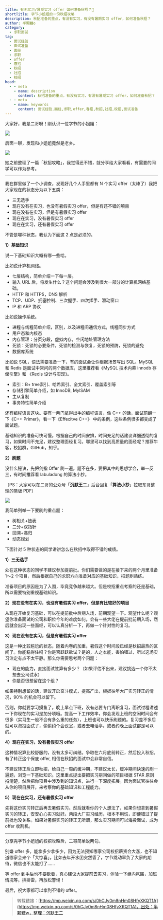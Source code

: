 ```yaml
---
title: 有无实习/暑期实习 offer 如何准备秋招？💪
shortTitle: 字节小姐姐的一份秋招攻略
description: 秋招准备的重点，有没有实习，有没有暑期实习 offer，如何准备秋招？
author: 半颗糖o
category:
  - 求职面试
tag:
  - 面试经验
  - 面试准备
  - 面经
  - 求职
  - offer
  - 春招
  - 秋招
  - 社招
  - 校招
head:
  - - meta
    - name: description
      content: 秋招准备的重点，有没有实习，有没有暑期实习 offer，如何准备秋招？
  - - meta
    - name: keywords
      content: 面试经验,面经,求职,offer,春招,秋招,社招,校招,面试准备
---
```


大家好，我是二哥呀！刚认识一位字节的小姐姐：

![](http://cdn.tobebetterjavaer.com/tobebetterjavaer/images/nice-article/weixin-zijxjjdyfqzgl-18a7c0d2-b494-417b-8f77-028f61594b34.jpg)

后面一聊，发现和小姐姐竟然是老乡。

![](http://cdn.tobebetterjavaer.com/tobebetterjavaer/images/nice-article/weixin-zijxjjdyfqzgl-6a5ae651-9c78-475b-9dd2-bb538c39d5eb.jpg)

她之前整理了一篇「秋招攻略」，我觉得还不错，就分享给大家看看，有需要的同学可以作为参考。

* * *

我在群里做了一个小调查，发现好几个人手里都有 N 个实习 offer（太棒了）我把大家现在的状态分为以下五类：

*   三无选手
*   现在没有在实习，也没有暑假实习 offer，但是有还不错的项目
*   现在没有在实习，但是有暑假实习 offer
*   现在在实习，没有暑假实习 offer
*   现在在实习，还有暑假实习 offer

不管是哪种状态，我认为下面这 2 点是必须的。

**1）基础知识**

说一下基础知识大概有哪一些哈。

比如说计算机网络。

*   七层结构，简单介绍一下每一层。
*   输入 URL 后，将发生什么？这个问题会涉及到很大一部分的计算机网络基础。
*   HTTP 和 HTTPS，DNS 解析
*   TCP、UDP、拥塞控制、三次握手、四次挥手、滑动窗口
*   IP 和 ARP 协议

比如说操作系统。

*   进程与线程简单介绍，区别，以及进程间通信方式，线程同步方式
*   用户态和内核态
*   内存管理：分页分段，虚拟内存，空闲地址管理方法
*   死锁：死锁的必要条件，死锁的检测与恢复，死锁的预防，死锁的避免
*   数据库系统

比如说 SQL，语法需要准备一下，有的面试会让你根据场景写出 SQL。MySQL 和 Redis 是面试中常问的两个数据库，这里推荐看《MySQL 技术内幕 innodb 存储引擎》和 《Redis 设计与实现》。

*   索引：B+ tree索引、哈希索引、全文索引、覆盖索引等
*   存储引擎简单介绍，如 InnoDB, MyISAM
*   主从复制
*   事务特性简单介绍

还有编程语言这块。要有一两门拿得出手的编程语言，像 C++ 的话，面试前翻一下《C++ Primer》，看一下《Effecitve C++》 中的条例，这些条例很多都变成了面试题。

基础知识的准备可快可慢，根据自己的时间安排，时间充足的话建议详细透彻的复习，如果时间不充足，建议整理面经复习。哪里可以找到高质量的面经呢？推荐牛客，校招群，GitHub，知乎。

**2）刷题**

没什么秘诀，先把剑指 Offer 刷一遍。题不在多，要把其中的思想学会，举一反三，有时间推荐看 labuladong 的算法小抄。

（PS：大家可以在二哥的公众号「**沉默王二**」后台回复「**算法小抄**」拉取东哥整理的简版 PDF）

![](http://cdn.tobebetterjavaer.com/tobebetterjavaer/images/gongzhonghao-old.jpg)

我简单列举一下要刷的重点题：

*   树相关+链表
*   二分+双指针
*   回溯+递归
*   动态规划

下面针对 5 种状态的同学讲讲怎么在秋招中取得不错的成绩。

**1）三无选手**

处在这种状态的同学不建议参加提前批。你们需要做的是在接下来的两个月里准备 1～2 个项目，然后根据自己的求职方向准备对应的基础知识，把题刷熟练。

准备项目的原因是为了入围，毕竟竞争越来越大。但是校招重点考察的还是基础，所以需要特别重视基础知识。

**2）现在没有在实习，也没有暑假实习 offer，但是有比较好的项目**

从现在开始复习基础，可以在提前批中后期入场，前期观望一下。观望什么呢？观望你准备面试的公司和职位今年的难度如何，会有一些大佬在提前批前期入场，然后就会出现一些面经，可以认真分析一下，再做一个针对性的复习。

**3）现在没有在实习，但是有暑假实习 offer**

这是一种比较尴尬的状态，随着内卷的加重，暑假这个时间段已经是秋招最热的区间了。你能稳得住吗？你是否跃跃欲试？是的，人之本能，害怕错过，所以这场实习注定有点不太平静。那么你需要思考两个问题：

*   现在的能力，直接面试胜算有多少？（如果评估不出来，建议挑选一个你不太想去公司试水）
*   你是否很想留在这个组？

如果特别想留的话，建议开启奋斗模式，提高产出，根据往年大厂实习转正的情况，90% 的机会可以留下。

否则，你就要学习摸鱼了，晚上早点下班，没有必要专门离职复习，面试过程讲述一下你现在的实习是加分项哦。提高一下工作效率，你会发现上班的空闲时间会有很多（实习生一般不会有多么重的任务），上班也可以快乐刷题的。复习差不多后就可以海投面试了，偷偷约个会议室，或者去电话亭，或者约晚上面试都是可以的。

**4）现在在实习，没有暑假实习 offer**

这种情况算比较舒服的，没有太多可纠结。争取在六月底前转正，然后投入秋招。有了转正这个保底 offer, 相信在秋招的面试中会非常自信。

不建议转正后立即秋招，给自己一周的缓冲期，不建议太长，缓冲期间快速的刷一遍题，浏览一下基础知识。这里重点提出要把实习期间做的项目根据 STAR 原则捋清楚，然后把你项目中涉及到的知识点，进行一下深度拓展。因为面试官往往会从你的项目展开，来考察你的基础知识和工程能力。

**5）现在在实习，还有暑假实习 offer**

先将这份实习转正后再去暑假实习。然后就看你的个人想法了，如果你想拿到暑假实习的转正，安安心心实习就好。两段大厂实习经历，根本不用慌，即便错过了提前批也没关系。如果对暑假实习的转正无所谓，那么实习期间可以海投面试，成为 offer 收割机。

* * *

分享完字节小姐姐的校招攻略后，二哥简单说两句。

别嫌 offer 多，能拿多少拿多少，因为无法预知哪家公司校招薪资会大涨，也不知道哪家会来个「大惊喜」，比如去年开水团突然香了，字节跳动辜负了大家的期待，微信也不太能打了......

等 offer 到手后也不要歇着，真心建议大家提前去实习，体验一下组内氛围，加班情况等。排排雷，再放松警惕！

最后，祝大家都可以拿到不错的 offer。

>转载链接：[https://mp.weixin.qq.com/s/0hCJy0m8nHm08HfyXKQT1A](https://mp.weixin.qq.com/s/0hCJy0m8nHm08HfyXKQT1A)，出处：半颗糖w，整理：沉默王二

